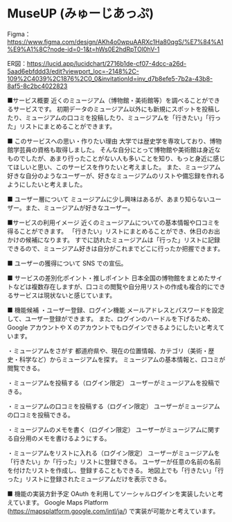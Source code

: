 # MuseUP (みゅーじあっぷ)
Figma：https://www.figma.com/design/AKh4o0wpuAARXc1Ha80qgS/%E7%84%A1%E9%A1%8C?node-id=0-1&t=hWs0E2hdRpTOl0hV-1

ER図：https://lucid.app/lucidchart/2716b1de-cf07-4dcc-a26d-5aad6ebfddd3/edit?viewport_loc=-2148%2C-109%2C4039%2C1876%2C0_0&invitationId=inv_d7b8efe5-7b2a-43b8-8af5-8c2bc4022823

■サービス概要
近くのミュージアム（博物館・美術館等）を調べることができるサービスです。
初期データのミュージアム以外にも新規にスポットを投稿したり、ミュージアムの口コミを投稿したり、ミュージアムを「行きたい」「行った」リストにまとめることができます。

■ このサービスへの思い・作りたい理由
大学では歴史学を専攻しており、博物館学芸員の資格も取得しました。
そんな自分にとって博物館や美術館は身近なものでしたが、あまり行ったことがない人も多いことを知り、もっと身近に感じてほしいと思い、このサービスを作りたいと考えました。
また、ミュージアム好きな自分のようなユーザーが、好きなミュージアムのリストや備忘録を作れるようにしたいと考えました。

■ ユーザー層について
ミュージアムに少し興味はあるが、あまり知らないユーザー。また、ミュージアムが好きなユーザー。

■サービスの利用イメージ
近くのミュージアムについての基本情報や口コミを得ることができます。
「行きたい」リストにまとめることができ、休日のお出かけの候補になります。
すでに訪れたミュージアムは「行った」リストに記録できるので、ミュージアム好きは自分がこれまでどこに行ったか把握できます。

■ ユーザーの獲得について
SNS での宣伝。

■ サービスの差別化ポイント・推しポイント
日本全国の博物館をまとめたサイトなどは複数存在しますが、口コミの閲覧や自分用リストの作成も複合的にできるサービスは現状ないと感じています。

■ 機能候補
・ユーザー登録、ログイン機能
メールアドレスとパスワードを設定して、ユーザー登録ができます。
また、ログインのハードルを下げるため、Google アカウントや X のアカウントでもログインできるようにしたいと考えています。

・ミュージアムをさがす
都道府県や、現在の位置情報、カテゴリ（美術・歴史・科学など）からミュージアムを探す。
ミュージアムの基本情報と、口コミが閲覧できる。

・ミュージアムを投稿する（ログイン限定）
ユーザーがミュージアムを投稿できる。

・ミュージアムの口コミを投稿する（ログイン限定）
ユーザーがミュージアムの口コミを投稿できる。

・ミュージアムのメモを書く（ログイン限定）
ユーザーがミュージアムに関する自分用のメモを書けるようにする。

・ミュージアムをリストに入れる（ログイン限定）
ユーザーがミュージアムを「行きたい」か「行った」リストに登録できる。
ユーザーが任意の名前の名前を付けたリストを作成し、登録することもできる。
地図上でも「行きたい」「行った」リストに登録されたミュージアムだけを表示できる。

■ 機能の実装方針予定
OAuth を利用してソーシャルログインを実装したいと考えています。
Google Maps Platform (https://mapsplatform.google.com/intl/ja/) で実装が可能かと考えています。
